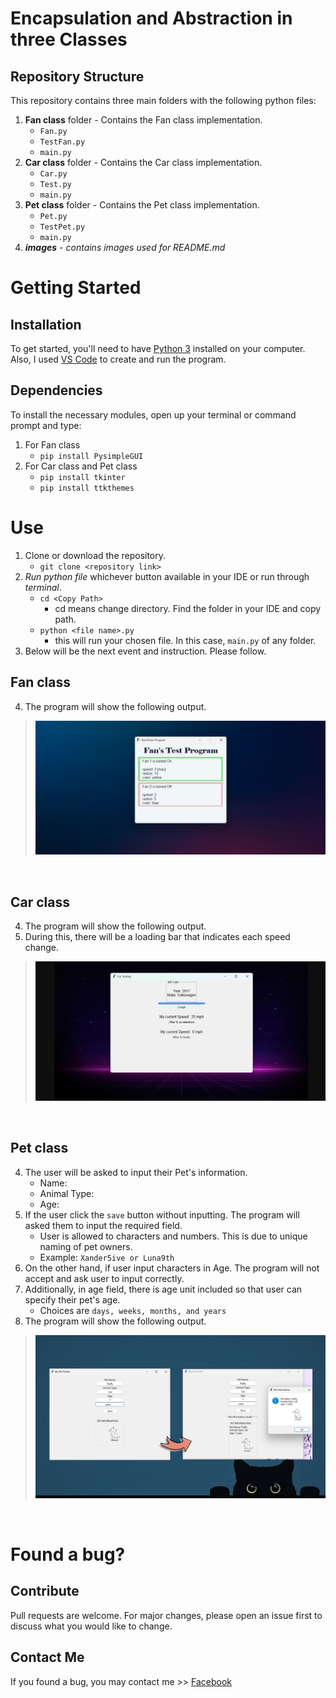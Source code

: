 # Encapsulation and Abstraction in three Classes
## Repository Structure
This repository contains three main folders with the following python files:
1. **Fan class** folder - Contains the Fan class implementation.
    - ```Fan.py``` 
    - ```TestFan.py```
    - ```main.py```
2. **Car class** folder - Contains the Car class implementation.
    - ```Car.py``` 
    - ```Test.py```
    - ```main.py```
3. **Pet class** folder - Contains the Pet class implementation.
    - ```Pet.py``` 
    - ```TestPet.py```
    - ```main.py```
4. ***images*** *- contains images used for README.md*

# Getting Started
## Installation
To get started, you'll need to have [Python 3](https://www.python.org/downloads/) installed on your computer. 
Also, I used [VS Code](https://code.visualstudio.com/download) to create and run the program.

## Dependencies
To install the necessary modules, open up your terminal or command prompt and type:
1. For Fan class
    - ```pip install PysimpleGUI```
2. For Car class and Pet class
    - ```pip install tkinter```
    - ```pip install ttkthemes```
# Use
1. Clone or download the repository.
    - ```git clone <repository link>```
2. *Run python file* whichever button available in your IDE or run through *terminal*.
    - ```cd <Copy Path>```
        - cd means change directory. Find the folder in your IDE and copy path.
    - ```python <file name>.py```
        - this will run your chosen file. In this case, ```main.py``` of any folder.
3. Below will be the next event and instruction. Please follow.


## Fan class
4. The program will show the following output.
>![preview](images/fan_result.png)
<br/>

## Car class
4. The program will show the following output.
5. During this, there will be a loading bar that indicates each speed change.
>![preview](images/car_result.png)
<br/>

## Pet class
4. The user will be asked to input their Pet's information.
    - Name:
    - Animal Type:
    - Age:
5. If the user click the ```save``` button without inputting. The program will asked them to input the required field.
    - User is allowed to characters and numbers. This is due to unique naming of pet owners.
    - Example: ```Xander5ive or Luna9th```
6. On the other hand, if user input characters in Age. The program will not accept and ask user to input correctly.
7. Additionally, in age field, there is age unit included so that user can specify their pet's age.
    - Choices are ```days, weeks, months, and years```
8. The program will show the following output.
>![preview](images/cat_result.png)
<br/>

# Found a bug?
## Contribute
Pull requests are welcome. For major changes, please open an issue first to discuss what you would like to change.
## Contact Me
If you found a bug, you may contact me >>
[Facebook](https://www.facebook.com/irishcammagay1/)